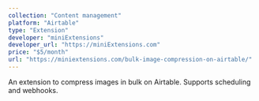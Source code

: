 ```yaml
---
collection: "Content management"
platform: "Airtable"
type: "Extension"
developer: "miniExtensions"
developer_url: "https://miniExtensions.com"
price: "$5/month"
url: "https://miniextensions.com/bulk-image-compression-on-airtable/"
---
```


An extension to compress images in bulk on Airtable. Supports scheduling and webhooks.
